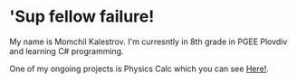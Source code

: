 # 'Sup fellow failure!

My name is Momchil Kalestrov. I'm curresntly in 8th grade in PGEE Plovdiv and learning C# programming.

One of my ongoing projects is Physics Calc which you can see [Here!](https://github.com/Momchil-k/PhysicsCalc).
